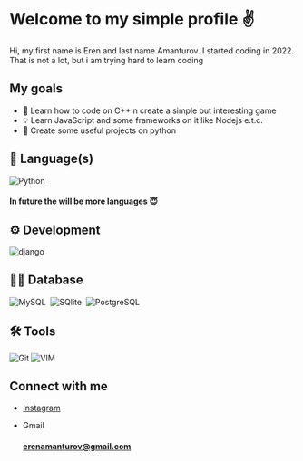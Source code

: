 
# Welcome to my simple profile ✌

Hi, my first name is Eren and last name Amanturov. I started coding in 2022. That is not a lot, but i am trying hard to learn coding

## My goals
- 🧠 Learn how to code on C++ n create a simple but interesting game
- 💡 Learn JavaScript and some frameworks on it like Nodejs e.t.c.
- 📖 Create some useful projects on python





## 🐍 Language(s)

![Python](https://img.shields.io/badge/-Python-05122A?style=flat&logo=python)&nbsp;

#### In future the will be more languages 😇




## ⚙ Development

![django](https://img.shields.io/badge/Django-092E20?style=flat&logo=django&logoColor=white)&nbsp;



## 👨‍💻 Database

![MySQL](https://img.shields.io/badge/MySQL-00000F?style=flat&logo=mysql&logoColor=white)&nbsp; ![SQlite](https://img.shields.io/badge/-SQlite-05122A?style=flat&logo=sqlite&logoColor=A8B9CC)&nbsp; ![PostgreSQL](https://img.shields.io/badge/PostgreSQL-316192?style=flat&logo=postgresql&logoColor=green)


## 🛠 Tools

![Git](https://img.shields.io/badge/-Git-05122A?style=flat&logo=git)&nbsp;![VIM](https://img.shields.io/badge/VIM-%2311AB00.svg?&style=flat&logo=vim&logoColor=white)&nbsp;


## Connect with me

- [Instagram](https://www.instagram.com/aslwayseren/)
  
- Gmail
    #### erenamanturov@gmail.com
